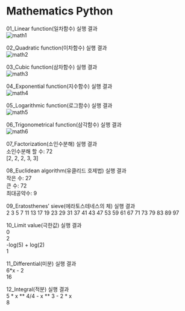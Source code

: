 # Mathematics Python

01_Linear function(일차함수) 실행 결과<br>
![math1](https://user-images.githubusercontent.com/69303473/94761200-64489200-03df-11eb-93fa-7a5d89cd5903.PNG)<br>

02_Quadratic function(이차함수) 실행 결과<br>
![math2](https://user-images.githubusercontent.com/69303473/94761206-6874af80-03df-11eb-8343-1a6478574cc1.PNG)<br>

03_Cubic function(삼차함수) 실행 결과<br>
![math3](https://user-images.githubusercontent.com/69303473/94761210-6ad70980-03df-11eb-9018-14e95218135e.PNG)<br>

04_Exponential function(지수함수) 실행 결과<br>
![math4](https://user-images.githubusercontent.com/69303473/94761217-6dd1fa00-03df-11eb-8c04-911f43a3165e.PNG)<br>

05_Logarithmic function(로그함수) 실행 결과<br>
![math5](https://user-images.githubusercontent.com/69303473/94761218-70ccea80-03df-11eb-975d-648b6e5a56dd.PNG)<br>

06_Trigonometrical function(삼각함수) 실행 결과<br>
![math6](https://user-images.githubusercontent.com/69303473/94761224-732f4480-03df-11eb-8479-2cd33676f594.PNG)<br>

07_Factorization(소인수분해) 실행 결과<br>
소인수분해 할 수: 72<br>
[2, 2, 2, 3, 3]<br>

08_Euclidean algorithm(유클리드 호제법) 실행 결과<br>
작은 수: 27<br>
큰 수: 72<br>
최대공약수: 9<br>

09_Eratosthenes’ sieve(에라토스테네스의 체) 실행 결과<br>
2 3 5 7 11 13 17 19 23 29 31 37 41 43 47 53 59 61 67 71 73 79 83 89 97<br>

10_Limit value(극한값) 실행 결과<br>
0<br>
2<br>
-log(5) + log(2)<br>
1<br>

11_Differential(미분) 실행 결과<br>
6*x - 2<br>
16<br>

12_Integral(적분) 실행 결과<br>
5 * x ** 4/4 - x ** 3 - 2 * x<br>
8<br>
